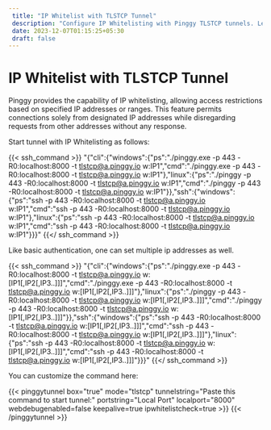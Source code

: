 ```yaml
---
 title: "IP Whitelist with TLSTCP Tunnel"
 description: "Configure IP Whitelisting with Pinggy TLSTCP tunnels. Learn how to start tunnels with restricted access based on specified IP addresses."
 date: 2023-12-07T01:15:25+05:30
 draft: false 
---
```


# IP Whitelist with TLSTCP Tunnel

Pinggy provides the capability of IP whitelisting, allowing access restrictions based on specified IP addresses or ranges. This feature permits connections solely from designated IP addresses while disregarding requests from other addresses without any response.

Start tunnel with IP Whitelisting as follows:

{{< ssh_command >}}
"{\"cli\":{\"windows\":{\"ps\":\"./pinggy.exe -p 443 -R0:localhost:8000 -t tlstcp@a.pinggy.io w:IP1\",\"cmd\":\"./pinggy.exe -p 443 -R0:localhost:8000 -t tlstcp@a.pinggy.io w:IP1\"},\"linux\":{\"ps\":\"./pinggy -p 443 -R0:localhost:8000 -t tlstcp@a.pinggy.io w:IP1\",\"cmd\":\"./pinggy -p 443 -R0:localhost:8000 -t tlstcp@a.pinggy.io w:IP1\"}},\"ssh\":{\"windows\":{\"ps\":\"ssh -p 443 -R0:localhost:8000 -t tlstcp@a.pinggy.io w:IP1\",\"cmd\":\"ssh -p 443 -R0:localhost:8000 -t tlstcp@a.pinggy.io w:IP1\"},\"linux\":{\"ps\":\"ssh -p 443 -R0:localhost:8000 -t tlstcp@a.pinggy.io w:IP1\",\"cmd\":\"ssh -p 443 -R0:localhost:8000 -t tlstcp@a.pinggy.io w:IP1\"}}}"
{{</ ssh_command >}}

Like basic authentication, one can set multiple ip addresses as well.

{{< ssh_command >}}
"{\"cli\":{\"windows\":{\"ps\":\"./pinggy.exe -p 443 -R0:localhost:8000 -t tlstcp@a.pinggy.io w:[IP1[,IP2[,IP3..]]]\",\"cmd\":\"./pinggy.exe -p 443 -R0:localhost:8000 -t tlstcp@a.pinggy.io w:[IP1[,IP2[,IP3..]]]\"},\"linux\":{\"ps\":\"./pinggy -p 443 -R0:localhost:8000 -t tlstcp@a.pinggy.io w:[IP1[,IP2[,IP3..]]]\",\"cmd\":\"./pinggy -p 443 -R0:localhost:8000 -t tlstcp@a.pinggy.io w:[IP1[,IP2[,IP3..]]]\"}},\"ssh\":{\"windows\":{\"ps\":\"ssh -p 443 -R0:localhost:8000 -t tlstcp@a.pinggy.io w:[IP1[,IP2[,IP3..]]]\",\"cmd\":\"ssh -p 443 -R0:localhost:8000 -t tlstcp@a.pinggy.io w:[IP1[,IP2[,IP3..]]]\"},\"linux\":{\"ps\":\"ssh -p 443 -R0:localhost:8000 -t tlstcp@a.pinggy.io w:[IP1[,IP2[,IP3..]]]\",\"cmd\":\"ssh -p 443 -R0:localhost:8000 -t tlstcp@a.pinggy.io w:[IP1[,IP2[,IP3..]]]\"}}}"
{{</ ssh_command >}}

You can customize the command here:

{{< pinggytunnel box="true" mode="tlstcp" tunnelstring="Paste this command to start tunnel:" portstring="Local Port" localport="8000" webdebugenabled=false
keepalive=true ipwhitelistcheck=true >}}
{{< /pinggytunnel >}}
